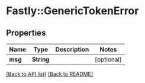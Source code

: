 # Fastly::GenericTokenError

## Properties

| Name | Type | Description | Notes |
| ---- | ---- | ----------- | ----- |
| **msg** | **String** |  | [optional] |

[[Back to API list]](../../README.md#endpoints) [[Back to README]](../../README.md)

